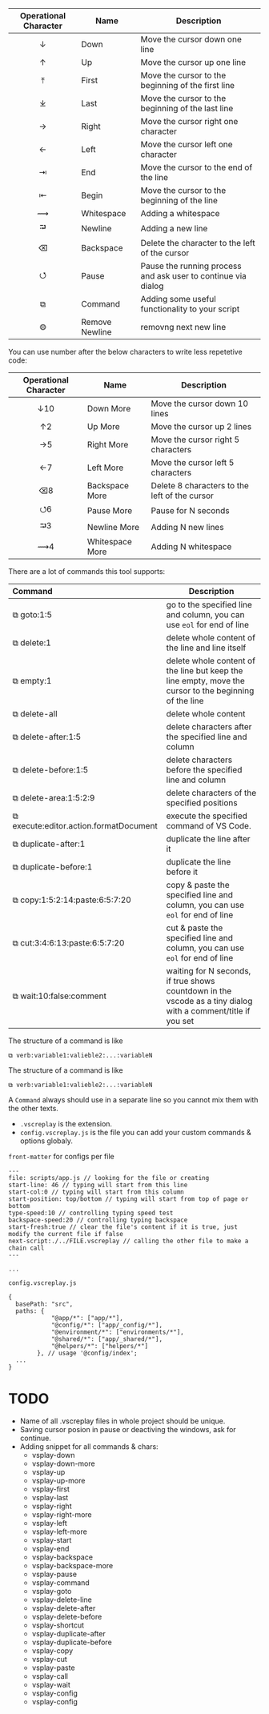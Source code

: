 | Operational Character | Name | Description |
|:---------:|------|-------------|
| ↓         | Down      | Move the cursor down one line |
| ↑         | Up        | Move the cursor up one line |
| ⤒         | First  | Move the cursor to the beginning of the first line |
| ⤓         | Last | Move the cursor to the beginning of the last line |
| →         | Right     | Move the cursor right one character |
| ←         | Left      | Move the cursor left one character |
| ⇥        | End | Move the cursor to the end of the line |
| ⇤        | Begin  | Move the cursor to the beginning of the line |
|⟿        | Whitespace         |  Adding a whitespace |
|⮒         | Newline |  Adding a new line |
| ⌫       | Backspace       | Delete the character to the left of the cursor |
|⭯         | Pause           | Pause the running process and ask user to continue via dialog |
|⧉        | Command         |  Adding some useful functionality to your script     |
|⨷        | Remove Newline         |  removng next new line      |

You can use number after the below characters to write less repetetive code:

| Operational Character | Name | Description |
|:---------:|------|-------------|
| ↓10         | Down More      | Move the cursor down 10 lines |
| ↑2         | Up More        | Move the cursor up 2 lines |
| →5         | Right More     | Move the cursor right 5 characters |
| ←7         | Left More      | Move the cursor left 5 characters |
| ⌫8       | Backspace More      | Delete 8 characters to the left of the cursor |
| ⭯6       | Pause More      | Pause for N seconds |
| ⮒3       | Newline More      | Adding N new lines |
|⟿4        | Whitespace More     |  Adding N whitespace |

There are a lot of commands this tool supports:

| Command | Description |
|:---------|------|
| ⧉ goto:1:5 | go to the specified line and column, you can use `eol` for end of line |
| ⧉ delete:1 |delete whole content of the line and line itself|
| ⧉ empty:1 |delete whole content of the line but keep the line empty, move the cursor to the beginning of the line|
| ⧉ delete-all |delete whole content|
| ⧉ delete-after:1:5| delete characters after the specified line and column |
| ⧉ delete-before:1:5| delete characters before the specified line and column |
| ⧉ delete-area:1:5:2:9| delete characters of the specified positions |
| ⧉ execute:editor.action.formatDocument |execute the specified command of VS Code.|
| ⧉ duplicate-after:1| duplicate the line after it |
| ⧉ duplicate-before:1| duplicate the line before it |
| ⧉ copy:1:5:2:14:paste:6:5:7:20 | copy & paste the specified line and column, you can use `eol` for end of line |
| ⧉ cut:3:4:6:13:paste:6:5:7:20 | cut & paste the specified line and column, you can use `eol` for end of line  |
| ⧉ wait:10:false:comment | waiting for N seconds, if true shows countdown in the vscode as a tiny dialog with a comment/title if you set |

The structure of a command is like

`⧉ verb:variable1:valieble2:...:variableN`

The structure of a command is like

`⧉ verb:variable1:valieble2:...:variableN`

A `Command` always should use in a separate line so you cannot mix them with the other texts.

* `.vscreplay` is the extension.
* `config.vscreplay.js` is the file you can add your custom commands & options globaly.

`front-matter` for configs per file

```
---
file: scripts/app.js // looking for the file or creating
start-line: 46 // typing will start from this line
start-col:0 // typing will start from this column
start-position: top/bottom // typing will start from top of page or bottom
type-speed:10 // controlling typing speed test
backspace-speed:20 // controlling typing backspace
start-fresh:true // clear the file's content if it is true, just modify the current file if false
next-script:./../FILE.vscreplay // calling the other file to make a chain call
---

...
```

`config.vscreplay.js`

```
{
  basePath: "src",
  paths: {
            "@app/*": ["app/*"],
            "@config/*": ["app/_config/*"],
            "@environment/*": ["environments/*"],
            "@shared/*": ["app/_shared/*"],
            "@helpers/*": ["helpers/*"]
        }, // usage '@config/index';
  ...
}
```

# TODO

* Name of all .vscreplay files in whole project should be unique.
* Saving cursor posion in pause or deactiving the windows, ask for continue.
* Adding snippet for all commands & chars:
    * vsplay-down
    * vsplay-down-more
    * vsplay-up    
    * vsplay-up-more
    * vsplay-first
    * vsplay-last
    * vsplay-right
    * vsplay-right-more
    * vsplay-left
    * vsplay-left-more
    * vsplay-start
    * vsplay-end
    * vsplay-backspace
    * vsplay-backspace-more
    * vsplay-pause
    * vsplay-command
    * vsplay-goto
    * vsplay-delete-line
    * vsplay-delete-after
    * vsplay-delete-before
    * vsplay-shortcut
    * vsplay-duplicate-after
    * vsplay-duplicate-before
    * vsplay-copy
    * vsplay-cut
    * vsplay-paste
    * vsplay-call
    * vsplay-wait
    * vsplay-config
    * vsplay-config

